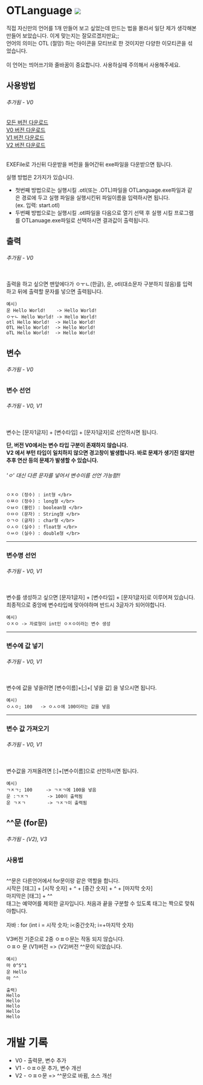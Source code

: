 # OTLanguage <a href="https://hits.seeyoufarm.com"><img src="https://hits.seeyoufarm.com/api/count/incr/badge.svg?url=https%3A%2F%2Fgithub.com%2FPersesTitan%2FOTLanguage&count_bg=%2379C83D&title_bg=%23555555&icon=&icon_color=%23E7E7E7&title=hits&edge_flat=false"/></a>

직접 자신만의 언어를 1개 만들어 보고 싶었는데 만드는 법을 몰라서 일단 제가 생각해본 만들어 보았습니다. 이게 맞는지는 잘모르겠지만요;;</br>
언어의 의미는 OTL (절망) 하는 아이콘을 모티브로 한 것이지만 다양한 이모티콘을 섞었습니다.</br>
</br>이 언어는 띄어쓰기와 줄바꿈이 중요합니다. 사용하실때 주의해서 사용해주세요.

## 사용방법 
###### 추가됨 - V0

[모든 버전 다운로드](https://minhaskamal.github.io/DownGit/#/home?url=https://github.com/PersesTitan/OTLanguage/tree/master/EXEFile)</br>
[V0 버전 다운로드](https://minhaskamal.github.io/DownGit/#/home?url=https://github.com/PersesTitan/OTLanguage/tree/master/EXEFile/V0)</br>
[V1 버전 다운로드](https://minhaskamal.github.io/DownGit/#/home?url=https://github.com/PersesTitan/OTLanguage/tree/master/EXEFile/V1)</br>
[V2 버전 다운로드](https://minhaskamal.github.io/DownGit/#/home?url=https://github.com/PersesTitan/OTLanguage/tree/master/EXEFile/V2)</br>

</br>EXEFile로 가신뒤 다운받을 버전을 들어간뒤 exe파일을 다운받으면 됩니다.</br>

실행 방법은 2가지가 있습니다.</br>
  * 첫번째 방법으로는 실행시킬 .otl(또는 .OTL)파일을 OTLanguage.exe파일과 같은 경로에 두고 실행 파일을 실행시킨뒤 파일이름을 입력하시면 됩니다.
</br>(ex. 입력: start.otl)</br>
  * 두번째 방법으로는 실행시킬 .otl파일을 다음으로 열기 선택 후 실행 시킬 프로그램를 OTLanuage.exe파일로 선택하시면 결과값이 출력됩니다.


## 출력
###### 추가됨 - V0

</br> 출력을 하고 싶으면 맨앞에다가 ㅇㅜㄴ(한글), 운, otl(대소문자 구분하지 않음)를 입력하고 뒤에 출력할 문자를 넣으면 출력됩니다.
```
예시)
운 Hello World!    -> Hello World!
ㅇㅜㄴ Hello World! -> Hello World!
otl Hello World!  -> Hello World!
OTL Hello World!  -> Hello World!
oTL Hello World!  -> Hello World!
```

## 변수
###### 추가됨 - V0

### 변수 선언
###### 추가됨 - V0, V1
</br> 변수는 [문자1글자] + [변수타입] + [문자1글자]로 선언하시면 됩니다.</br>


**단, 버전 V0에서는 변수 타입 구분이 존재하지 않습니다.** </br>
**V2 에서 부턴 타입이 일치하지 않으면 경고창이 발생합니다. 바로 문제가 생기진 않지만 추후 연산 등의 문제가 발생할 수 있습니다.**
###### 'ㅇ' 대신 다른 문자를 넣어서 변수이름 선언 가능함!!
```
ㅇㅈㅇ (정수) : int형 </br>
ㅇㅉㅇ (정수) : long형 </br>
ㅇㅂㅇ (블린) : boolean형 </br>
ㅇㅁㅇ (문자) : String형 </br>
ㅇㄱㅇ (글자) : char형 </br>
ㅇㅅㅇ (실수) : float형 </br>
ㅇㅆㅇ (실수) : double형 </br>
```
---

### 변수명 선언
###### 추가됨 - V0, V1
</br> 변수를 생성하고 싶으면 [문자1글자] + [변수타입] + [문자1글자]로 이루어져 있습니다. 최종적으로 중앙에 변수타입에 맞아야하며 반드시 3글자가 되어야합니다.

```
예시) 
ㅇㅈㅇ -> 자료형이 int인 ㅇㅈㅇ이라는 변수 생성
```

---

### 변수에 값 넣기
###### 추가됨 - V0, V1
</br> 변수에 값을 넣을려면 [변수이름]+[;]+[ 넣을 값] 을 넣으시면 됩니다.</br>

```
예시)
ㅇㅅㅇ; 100   -> ㅇㅅㅇ에 100이라는 값을 넣음
```

---

### 변수 값 가져오기
###### 추가됨 - V0, V1
</br> 변수값을 가져올려면 [:]+[변수이름]으로 선언하시면 됩니다.</br>

```
예시)
ㄱㅈㄱ; 100     -> ㄱㅈㄱ에 100을 넣음
운 :ㄱㅈㄱ       -> 100이 출력됨
운 ㄱㅈㄱ        -> ㄱㅈㄱ이 출력됨
```

## ^^문 (for문)
###### 추가됨 - (V2), V3

### 사용법
</br> ^^문은 다른언어에서 for문이랑 같은 역할을 합니다.
</br> 시작은 [태그] + [시작 숫자] + ^ + [중간 숫자] + ^ + [마지막 숫자]
</br> 마지막은 [태그] + ^^
</br> 태그는 예약어를 제외한 글자입니다. 처음과 끝을 구분할 수 있도록 태그는 짝으로 맞춰야합니다.
</br>
</br> 자바 : for (int i = 시작 숫자; i<중간숫자; i=+마지막 숫자)
</br>
</br> V3버전 기준으로 2중 ㅇㅍㅇ문는 작동 되지 않습니다.
</br> ㅇㅍㅇ 문 (V1)버전 => (V2)버전 ^^문이 되었습니다.

```
예시)
마 0^5^1
운 Hello
마 ^^

출력)
Hello
Hello
Hello
Hello
Hello
```

# 개발 기록

* V0 - 출력문, 변수 추가 </br>
* V1 - ㅇㅍㅇ문 추가, 변수 개선 </br>
* V2 - ㅇㅍㅇ문 => ^^문으로 바뀜, 소스 개선
